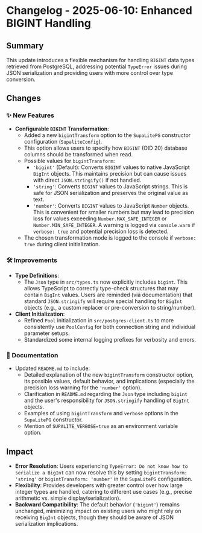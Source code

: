 # Changelog - 2025-06-10: Enhanced BIGINT Handling

## Summary
This update introduces a flexible mechanism for handling `BIGINT` data types retrieved from PostgreSQL, addressing potential `TypeError` issues during JSON serialization and providing users with more control over type conversion.

## Changes

### ✨ New Features
*   **Configurable `BIGINT` Transformation**:
    *   Added a new `bigintTransform` option to the `SupaLitePG` constructor configuration (`SupaliteConfig`).
    *   This option allows users to specify how `BIGINT` (OID 20) database columns should be transformed when read.
    *   Possible values for `bigintTransform`:
        *   `'bigint'` (Default): Converts `BIGINT` values to native JavaScript `BigInt` objects. This maintains precision but can cause issues with direct `JSON.stringify()` if not handled.
        *   `'string'`: Converts `BIGINT` values to JavaScript strings. This is safe for JSON serialization and preserves the original value as text.
        *   `'number'`: Converts `BIGINT` values to JavaScript `Number` objects. This is convenient for smaller numbers but may lead to precision loss for values exceeding `Number.MAX_SAFE_INTEGER` or `Number.MIN_SAFE_INTEGER`. A warning is logged via `console.warn` if `verbose: true` and potential precision loss is detected.
    *   The chosen transformation mode is logged to the console if `verbose: true` during client initialization.

### 🛠 Improvements
*   **Type Definitions**:
    *   The `Json` type in `src/types.ts` now explicitly includes `bigint`. This allows TypeScript to correctly type-check structures that may contain `BigInt` values. Users are reminded (via documentation) that standard `JSON.stringify` will require special handling for `BigInt` objects (e.g., a custom replacer or pre-conversion to string/number).
*   **Client Initialization**:
    *   Refined `Pool` initialization in `src/postgres-client.ts` to more consistently use `PoolConfig` for both connection string and individual parameter setups.
    *   Standardized some internal logging prefixes for verbosity and errors.

### 📄 Documentation
*   Updated `README.md` to include:
    *   Detailed explanation of the new `bigintTransform` constructor option, its possible values, default behavior, and implications (especially the precision loss warning for the `'number'` option).
    *   Clarification in `README.md` regarding the `Json` type including `bigint` and the user's responsibility for `JSON.stringify` handling of `BigInt` objects.
    *   Examples of using `bigintTransform` and `verbose` options in the `SupaLitePG` constructor.
    *   Mention of `SUPALITE_VERBOSE=true` as an environment variable option.

## Impact
-   **Error Resolution**: Users experiencing `TypeError: Do not know how to serialize a BigInt` can now resolve this by setting `bigintTransform: 'string'` or `bigintTransform: 'number'` in the `SupaLitePG` configuration.
-   **Flexibility**: Provides developers with greater control over how large integer types are handled, catering to different use cases (e.g., precise arithmetic vs. simple display/serialization).
-   **Backward Compatibility**: The default behavior (`'bigint'`) remains unchanged, minimizing impact on existing users who might rely on receiving `BigInt` objects, though they should be aware of JSON serialization implications.
